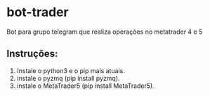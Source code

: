 # bot-trader
Bot para grupo telegram que realiza operações no metatrader 4 e 5

## Instruções:
1. Instale o python3 e o pip mais atuais.
2. instale o pyzmq (pip install pyzmq).
3. instale o MetaTrader5 (pip install MetaTrader5).
